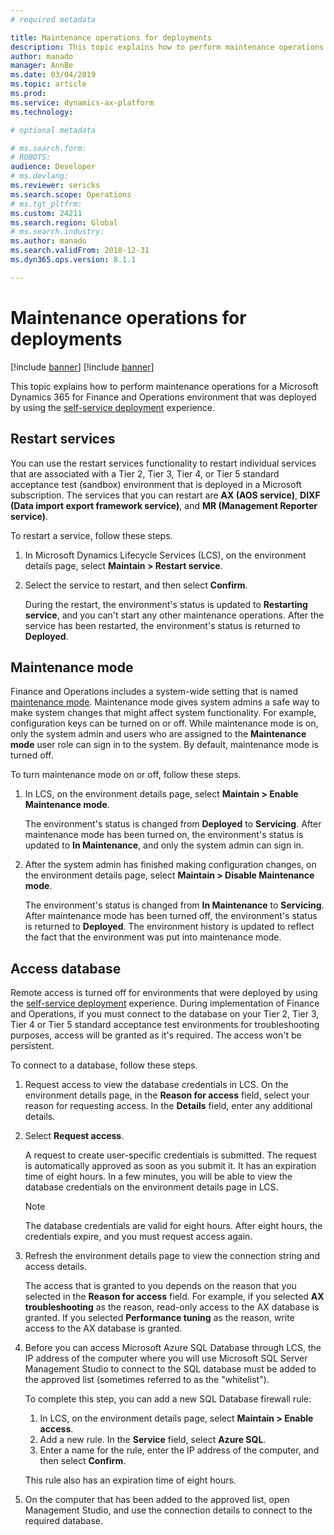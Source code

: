 ```yaml
---
# required metadata

title: Maintenance operations for deployments
description: This topic explains how to perform maintenance operations for an environment that was deployed by using the self-service deployment experience.
author: manado
manager: AnnBe
ms.date: 03/04/2019
ms.topic: article
ms.prod: 
ms.service: dynamics-ax-platform
ms.technology: 

# optional metadata

# ms.search.form: 
# ROBOTS: 
audience: Developer
# ms.devlang: 
ms.reviewer: sericks
ms.search.scope: Operations
# ms.tgt_pltfrm: 
ms.custom: 24211
ms.search.region: Global
# ms.search.industry: 
ms.author: manado
ms.search.validFrom: 2018-12-31
ms.dyn365.ops.version: 8.1.1

---
```


# Maintenance operations for deployments

[!include [banner](../includes/banner.md)]
[!include [banner](../includes/limited-availability.md)]

This topic explains how to perform maintenance operations for a Microsoft Dynamics 365 for Finance and Operations environment that was deployed by using the [self-service deployment](infrastructure-stack.md) experience.

## Restart services

You can use the restart services functionality to restart individual services that are associated with a Tier 2, Tier 3, Tier 4, or Tier 5 standard acceptance test (sandbox) environment that is deployed in a Microsoft subscription. The services that you can restart are **AX (AOS service)**, **DIXF (Data import export framework service)**, and **MR (Management Reporter service)**.

To restart a service, follow these steps.

1. In Microsoft Dynamics Lifecycle Services (LCS), on the environment details page, select **Maintain \> Restart service**.
2. Select the service to restart, and then select **Confirm**.

    During the restart, the environment's status is updated to **Restarting service**, and you can't start any other maintenance operations. After the service has been restarted, the environment's status is returned to **Deployed**.

## Maintenance mode

Finance and Operations includes a system-wide setting that is named [maintenance mode](../sysadmin/maintenance-mode.md). Maintenance mode gives system admins a safe way to make system changes that might affect system functionality. For example, configuration keys can be turned on or off. While maintenance mode is on, only the system admin and users who are assigned to the **Maintenance mode** user role can sign in to the system. By default, maintenance mode is turned off.

To turn maintenance mode on or off, follow these steps.

1. In LCS, on the environment details page, select **Maintain \> Enable Maintenance mode**.

    The environment's status is changed from **Deployed** to **Servicing**. After maintenance mode has been turned on, the environment's status is updated to **In Maintenance**, and only the system admin can sign in.

2. After the system admin has finished making configuration changes, on the environment details page, select **Maintain \> Disable Maintenance mode**.

    The environment's status is changed from **In Maintenance** to **Servicing**. After maintenance mode has been turned off, the environment's status is returned to **Deployed**. The environment history is updated to reflect the fact that the environment was put into maintenance mode.

## Access database

Remote access is turned off for environments that were deployed by using the [self-service deployment](infrastructure-stack.md) experience. During implementation of Finance and Operations, if you must connect to the database on your Tier 2, Tier 3, Tier 4 or Tier 5 standard acceptance test environments for troubleshooting purposes, access will be granted as it's required. The access won't be persistent.

To connect to a database, follow these steps.

1. Request access to view the database credentials in LCS. On the environment details page, in the **Reason for access** field, select your reason for requesting access. In the **Details** field, enter any additional details. 
2. Select **Request access**.

    A request to create user-specific credentials is submitted. The request is automatically approved as soon as you submit it. It has an expiration time of eight hours. In a few minutes, you will be able to view the database credentials on the environment details page in LCS.

    > [!NOTE]
    > The database credentials are valid for eight hours. After eight hours, the credentials expire, and you must request access again.

3. Refresh the environment details page to view the connection string and access details.

    The access that is granted to you depends on the reason that you selected in the **Reason for access** field. For example, if you selected **AX troubleshooting** as the reason, read-only access to the AX database is granted. If you selected **Performance tuning** as the reason, write access to the AX database is granted.

4. Before you can access Microsoft Azure SQL Database through LCS, the IP address of the computer where you will use Microsoft SQL Server Management Studio to connect to the SQL database must be added to the approved list (sometimes referred to as the "whitelist").

    To complete this step, you can add a new SQL Database firewall rule:

    1. In LCS, on the environment details page, select **Maintain \> Enable access**.
    2. Add a new rule. In the **Service** field, select **Azure SQL**.
    3. Enter a name for the rule, enter the IP address of the computer, and then select **Confirm**.

    This rule also has an expiration time of eight hours.

5. On the computer that has been added to the approved list, open Management Studio, and use the connection details to connect to the required database.
